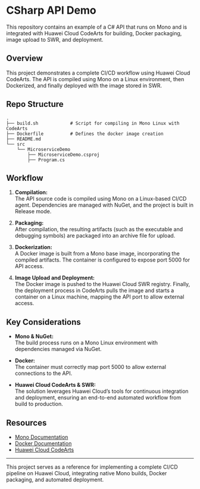 # CSharp API Demo

This repository contains an example of a C# API that runs on Mono and is integrated with Huawei Cloud CodeArts for building, Docker packaging, image upload to SWR, and deployment.

## Overview

This project demonstrates a complete CI/CD workflow using Huawei Cloud CodeArts. The API is compiled using Mono on a Linux environment, then Dockerized, and finally deployed with the image stored in SWR.

## Repo Structure

```plaintext
.
├── build.sh            # Script for compiling in Mono Linux with CodeArts
├── Dockerfile          # Defines the docker image creation
├── README.md           
└── src
    └── MicroserviceDemo
        ├── MicroserviceDemo.csproj
        ├── Program.cs

```

## Workflow

1. **Compilation:**  
   The API source code is compiled using Mono on a Linux-based CI/CD agent. Dependencies are managed with NuGet, and the project is built in Release mode.

2. **Packaging:**  
   After compilation, the resulting artifacts (such as the executable and debugging symbols) are packaged into an archive file for upload.

3. **Dockerization:**  
   A Docker image is built from a Mono base image, incorporating the compiled artifacts. The container is configured to expose port 5000 for API access.

4. **Image Upload and Deployment:**  
   The Docker image is pushed to the Huawei Cloud SWR registry. Finally, the deployment process in CodeArts pulls the image and starts a container on a Linux machine, mapping the API port to allow external access.

## Key Considerations

- **Mono & NuGet:**  
  The build process runs on a Mono Linux environment with dependencies managed via NuGet.

- **Docker:**  
  The container must correctly map port 5000 to allow external connections to the API.

- **Huawei Cloud CodeArts & SWR:**  
  The solution leverages Huawei Cloud’s tools for continuous integration and deployment, ensuring an end-to-end automated workflow from build to production.

## Resources

- [Mono Documentation](https://www.mono-project.com/docs/)
- [Docker Documentation](https://docs.docker.com/)
- [Huawei Cloud CodeArts](https://support.huaweicloud.com/intl/en-us/codearts/)

---

This project serves as a reference for implementing a complete CI/CD pipeline on Huawei Cloud, integrating native Mono builds, Docker packaging, and automated deployment.
